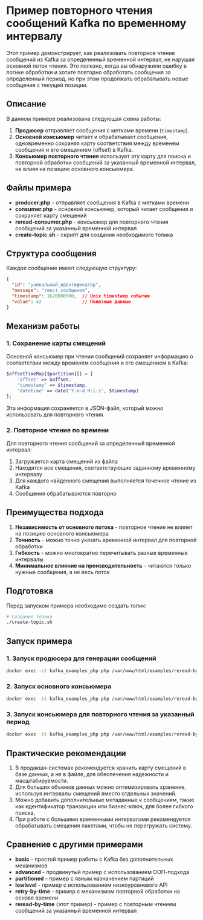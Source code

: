 # Пример повторного чтения сообщений Kafka по временному интервалу

Этот пример демонстрирует, как реализовать повторное чтение сообщений из Kafka за определенный временной интервал, не нарушая основной поток чтения. Это полезно, когда вы обнаружили ошибку в логике обработки и хотите повторно обработать сообщения за определенный период, но при этом продолжать обрабатывать новые сообщения с текущей позиции.

## Описание

В данном примере реализована следующая схема работы:

1. **Продюсер** отправляет сообщения с метками времени (`timestamp`).
2. **Основной консьюмер** читает и обрабатывает сообщения, одновременно сохраняя карту соответствия между временем сообщения и его смещением (offset) в Kafka.
3. **Консьюмер повторного чтения** использует эту карту для поиска и повторной обработки сообщений за указанный временной интервал, не влияя на позицию основного консьюмера.

## Файлы примера

- **producer.php** - отправляет сообщения в Kafka с метками времени
- **consumer.php** - основной консьюмер, который читает сообщения и сохраняет карту смещений
- **reread-consumer.php** - консьюмер для повторного чтения сообщений за указанный временной интервал
- **create-topic.sh** - скрипт для создания необходимого топика

## Структура сообщения

Каждое сообщение имеет следующую структуру:

```json
{
  "id": "уникальный_идентификатор",
  "message": "текст_сообщения",
  "timestamp": 1620000000,  // Unix timestamp события
  "value": 42               // Полезные данные
}
```

## Механизм работы

### 1. Сохранение карты смещений

Основной консьюмер при чтении сообщений сохраняет информацию о соответствии между временем сообщения и его смещением в Kafka:

```php
$offsetTimeMap[$partition][] = [
    'offset' => $offset,
    'timestamp' => $timestamp,
    'datetime' => date('Y-m-d H:i:s', $timestamp)
];
```

Эта информация сохраняется в JSON-файл, который можно использовать для повторного чтения.

### 2. Повторное чтение по времени

Для повторного чтения сообщений за определенный временной интервал:

1. Загружается карта смещений из файла
2. Находятся все смещения, соответствующие заданному временному интервалу
3. Для каждого найденного смещения выполняется точечное чтение из Kafka
4. Сообщения обрабатываются повторно

## Преимущества подхода

1. **Независимость от основного потока** - повторное чтение не влияет на позицию основного консьюмера
2. **Точность** - можно точно указать временной интервал для повторной обработки
3. **Гибкость** - можно многократно перечитывать разные временные интервалы
4. **Минимальное влияние на производительность** - читаются только нужные сообщения, а не весь поток

## Подготовка

Перед запуском примера необходимо создать топик:

```bash
# Создание топика
./create-topic.sh
```

## Запуск примера

### 1. Запуск продюсера для генерации сообщений
```bash
docker exec -it kafka_examples_php php /var/www/html/examples/reread-by-time/producer.php
```

### 2. Запуск основного консьюмера
```bash
docker exec -it kafka_examples_php php /var/www/html/examples/reread-by-time/consumer.php
```

### 3. Запуск консьюмера для повторного чтения за указанный период
```bash
docker exec -it kafka_examples_php php /var/www/html/examples/reread-by-time/reread-consumer.php '2025-05-06 14:00:00' '2025-05-06 14:10:00'
```

## Практические рекомендации

1. В продакшн-системах рекомендуется хранить карту смещений в базе данных, а не в файле, для обеспечения надежности и масштабируемости.
2. Для больших объемов данных можно оптимизировать хранение, используя интервалы смещений вместо отдельных значений.
3. Можно добавить дополнительные метаданные к сообщениям, такие как идентификатор транзакции или бизнес-ключ, для более гибкого поиска.
4. При работе с большими временными интервалами рекомендуется обрабатывать смещения пакетами, чтобы не перегружать систему.

## Сравнение с другими примерами

- **basic** - простой пример работы с Kafka без дополнительных механизмов
- **advanced** - продвинутый пример с использованием ООП-подхода
- **partitioned** - пример с явным назначением партиций
- **lowlevel** - пример с использованием низкоуровневого API
- **retry-by-time** - пример с механизмом повторной обработки на основе времени
- **reread-by-time** (этот пример) - пример с повторным чтением сообщений за указанный временной интервал
